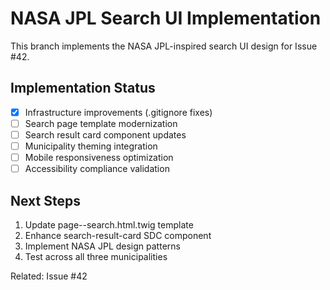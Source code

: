 # NASA JPL Search UI Implementation

This branch implements the NASA JPL-inspired search UI design for Issue #42.

## Implementation Status
- [x] Infrastructure improvements (.gitignore fixes)
- [ ] Search page template modernization  
- [ ] Search result card component updates
- [ ] Municipality theming integration
- [ ] Mobile responsiveness optimization
- [ ] Accessibility compliance validation

## Next Steps
1. Update page--search.html.twig template
2. Enhance search-result-card SDC component
3. Implement NASA JPL design patterns
4. Test across all three municipalities

Related: Issue #42
